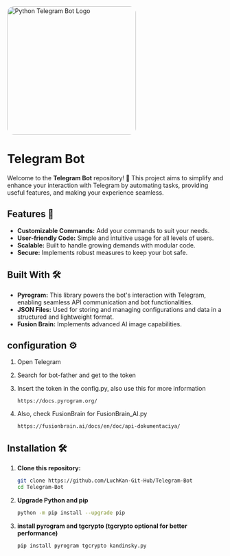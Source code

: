 <a href="https://python-telegram-bot.org">
  <img src="https://blogger.googleusercontent.com/img/b/R29vZ2xl/AVvXsEh2mF9vSCghP634W8z8FshKsP0U4wSqwHucKBd01ezVWG3Hsr0Mh1ZhcnpXIMPruAD8GeUS5MjyfLjNhXYhu7VyGVT4l6rVTNGHY1j4_4GBkQhztWTIfwCkb4-7g_MBtL2cqJ_G4lYOtiRw/s1600/photo_2019-07-01_18-49-10.jpg" alt="Python Telegram Bot Logo" style="width:300px; border-radius:15px;">
</a>

# Telegram Bot

Welcome to the **Telegram Bot** repository! 🎉 This project aims to simplify and enhance your interaction with Telegram by automating tasks, providing useful features, and making your experience seamless.

## Features 🚀
- **Customizable Commands:** Add your commands to suit your needs.
- **User-friendly Code:** Simple and intuitive usage for all levels of users.
- **Scalable:** Built to handle growing demands with modular code.
- **Secure:** Implements robust measures to keep your bot safe.

## Built With 🛠️
- **Pyrogram:** This library powers the bot's interaction with Telegram, enabling seamless API communication and bot functionalities.
- **JSON Files:** Used for storing and managing configurations and data in a structured and lightweight format.
- **Fusion Brain:** Implements advanced AI image capabilities.

## configuration ⚙️
1. Open Telegram

2. Search for bot-father and get to the token

3. Insert the token in the config.py, also use this for more information
   ``` link
   https://docs.pyrogram.org/
4. Also, check FusionBrain for FusionBrain_AI.py
   ``` link
   https://fusionbrain.ai/docs/en/doc/api-dokumentaciya/
## Installation 🛠️
1. **Clone this repository:**
   ```bash
   git clone https://github.com/LuchKan-Git-Hub/Telegram-Bot
   cd Telegram-Bot
2. **Upgrade Python and pip**
   ```bash
   python -m pip install --upgrade pip
3. **install pyrogram and tgcrypto (tgcrypto optional for better performance)**
   ```bash
   pip install pyrogram tgcrypto kandinsky.py
